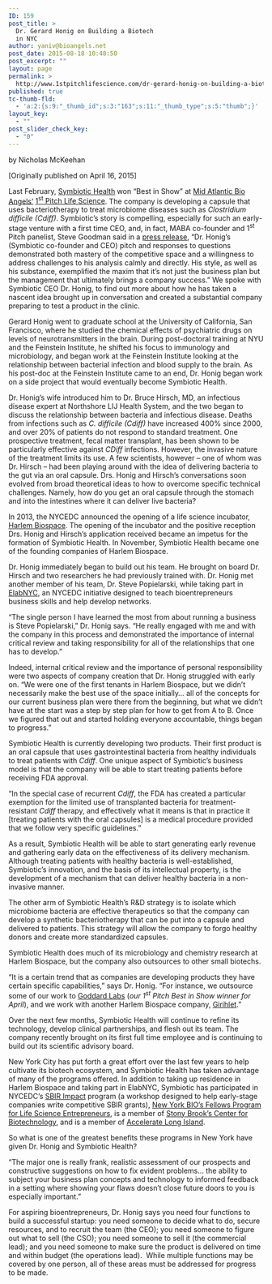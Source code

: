 ```yaml
---
ID: 159
post_title: >
  Dr. Gerard Honig on Building a Biotech
  in NYC
author: yaniv@bioangels.net
post_date: 2015-08-18 10:48:50
post_excerpt: ""
layout: page
permalink: >
  http://www.1stpitchlifescience.com/dr-gerard-honig-on-building-a-biotech-in-nyc/
published: true
tc-thumb-fld:
  - 'a:2:{s:9:"_thumb_id";s:3:"163";s:11:"_thumb_type";s:5:"thumb";}'
layout_key:
  - ""
post_slider_check_key:
  - "0"
---
```

by Nicholas McKeehan

[Originally published on April 16, 2015]

Last February, <a href="http://www.symbioticbio.com/">Symbiotic Health</a> won “Best in Show” at <a href="http://bioangels.net">Mid Atlantic Bio Angels’</a> <a href="http://1stpitchlifescience.com/">1<sup>st</sup> Pitch Life Science</a>. The company is developing a capsule that uses bacteriotherapy to treat microbiome diseases such as <em>Clostridium difficile (Cdiff)</em>. Symbiotic’s story is compelling, especially for such an early-stage venture with a first time CEO, and, in fact, MABA co-founder and 1<sup>st</sup> Pitch panelist, Steve Goodman said in a <a href="http://globenewswire.com/news-release/2015/03/09/713473/10123735/en/Symbiotic-Health-Wins-Best-in-Show-at-1st-Pitch-Life-Science-Competition.html">press release</a>, “Dr. Honig’s (Symbiotic co-founder and CEO) pitch and responses to questions demonstrated both mastery of the competitive space and a willingness to address challenges to his analysis calmly and directly. His style, as well as his substance, exemplified the maxim that it’s not just the business plan but the management that ultimately brings a company success.” We spoke with Symbiotic CEO Dr. Honig, to find out more about how he has taken a nascent idea brought up in conversation and created a substantial company preparing to test a product in the clinic.<!--more-->

Gerard Honig went to graduate school at the University of California, San Francisco, where he studied the chemical effects of psychiatric drugs on levels of neurotransmitters in the brain. During post-doctoral training at NYU and the Feinstein Institute, he shifted his focus to immunology and microbiology, and began work at the Feinstein Institute looking at the relationship between bacterial infection and blood supply to the brain. As his post-doc at the Feinstein Institute came to an end, Dr. Honig began work on a side project that would eventually become Symbiotic Health.

Dr. Honig’s wife introduced him to Dr. Bruce Hirsch, MD, an infectious disease expert at Northshore LIJ Health System, and the two began to discuss the relationship between bacteria and infectious disease. Deaths from infections such as <em>C. difficile (Cdiff)</em> have increased 400% since 2000, and over 20% of patients do not respond to standard treatment. One prospective treatment, fecal matter transplant, has been shown to be particularly effective against <em>CDiff</em> infections. However, the invasive nature of the treatment limits its use. A few scientists, however – one of whom was Dr. Hirsch – had been playing around with the idea of delivering bacteria to the gut via an oral capsule. Drs. Honig and Hirsch’s conversations soon evolved from broad theoretical ideas to how to overcome specific technical challenges. Namely, how do you get an oral capsule through the stomach and into the intestines where it can deliver live bacteria?

In 2013, the NYCEDC announced the opening of a life science incubator, <a href="http://harlembiospace.com/">Harlem Biospace</a>. The opening of the incubator and the positive reception Drs. Honig and Hirsch’s application received became an impetus for the formation of Symbiotic Health. In November, Symbiotic Health became one of the founding companies of Harlem Biospace.

Dr. Honig immediately began to build out his team. He brought on board Dr. Hirsch and two researchers he had previously trained with. Dr. Honig met another member of his team, Dr. Steve Popielarski, while taking part in <a href="http://elabnyc.com/">ElabNYC</a>, an NYCEDC initiative designed to teach bioentrepreneurs business skills and help develop networks.

“The single person I have learned the most from about running a business is Steve Popielarski,” Dr. Honig says. “He really engaged with me and with the company in this process and demonstrated the importance of internal critical review and taking responsibility for all of the relationships that one has to develop.”

Indeed, internal critical review and the importance of personal responsibility were two aspects of company creation that Dr. Honig struggled with early on. “We were one of the first tenants in Harlem Biospace, but we didn’t necessarily make the best use of the space initially… all of the concepts for our current business plan were there from the beginning, but what we didn’t have at the start was a step by step plan for how to get from A to B. Once we figured that out and started holding everyone accountable, things began to progress.”

Symbiotic Health is currently developing two products. Their first product is an oral capsule that uses gastrointestinal bacteria from healthy individuals to treat patients with <em>Cdiff</em>. One unique aspect of Symbiotic’s business model is that the company will be able to start treating patients before receiving FDA approval.

“In the special case of recurrent <em>Cdiff</em>, the FDA has created a particular exemption for the limited use of transplanted bacteria for treatment-resistant <em>Cdiff</em> therapy, and effectively what it means is that in practice it [treating patients with the oral capsules] is a medical procedure provided that we follow very specific guidelines.”

As a result, Symbiotic Health will be able to start generating early revenue and gathering early data on the effectiveness of its delivery mechanism. Although treating patients with healthy bacteria is well-established, Symbiotic’s innovation, and the basis of its intellectual property, is the development of a mechanism that can deliver healthy bacteria in a non-invasive manner.

The other arm of Symbiotic Health’s R&amp;D strategy is to isolate which microbiome bacteria are effective therapeutics so that the company can develop a synthetic bacteriotherapy that can be put into a capsule and delivered to patients. This strategy will allow the company to forgo healthy donors and create more standardized capsules.

Symbiotic Health does much of its microbiology and chemistry research at Harlem Biospace, but the company also outsources to other small biotechs.

“It is a certain trend that as companies are developing products they have certain specific capabilities,” says Dr. Honig. “For instance, we outsource some of our work to <a href="http://www.goddardlab.com/">Goddard Labs</a> (<em>our 1<sup><em>s</em>t</sup> Pitch Best in Show winner for April</em>), and we work with another Harlem Biospace company, <a href="http://girihlet.com/">Girihlet</a>.”

Over the next few months, Symbiotic Health will continue to refine its technology, develop clinical partnerships, and flesh out its team. The company recently brought on its first full time employee and is continuing to build out its scientific advisory board.

New York City has put forth a great effort over the last few years to help cultivate its biotech ecosystem, and Symbiotic Health has taken advantage of many of the programs offered. In addition to taking up residence in Harlem Biospace and taking part in ElabNYC, Symbiotic has participated in NYCEDC’s <a href="http://www.sbirnyc.com/">SBIR Impact</a> program (a workshop designed to help early-stage companies write competitive SBIR grants), <a href="http://newyorkbio.associationsonline.com/site_page.cfm?pk_association_webpage_menu=2124&amp;pk_association_webpage=5802">New York BIO’s Fellows Program for Life Science Entrepreneurs</a>, is a member of <a href="http://centerforbiotechnology.org/">Stony Brook’s Center for Biotechnology</a>, and is a member of <a href="http://www.accelerateli.org/">Accelerate Long Island</a>.

So what is one of the greatest benefits these programs in New York have given Dr. Honig and Symbiotic Health?

“The major one is really frank, realistic assessment of our prospects and constructive suggestions on how to fix evident problems… the ability to subject your business plan concepts and technology to informed feedback in a setting where showing your flaws doesn’t close future doors to you is especially important.”

For aspiring bioentrepreneurs, Dr. Honig says you need four functions to build a successful startup: you need someone to decide what to do, secure resources, and to recruit the team (the CEO); you need someone to figure out what to sell (the CSO); you need someone to sell it (the commercial lead); and you need someone to make sure the product is delivered on time and within budget (the operations lead).  While multiple functions may be covered by one person, all of these areas must be addressed for progress to be made.

&nbsp;